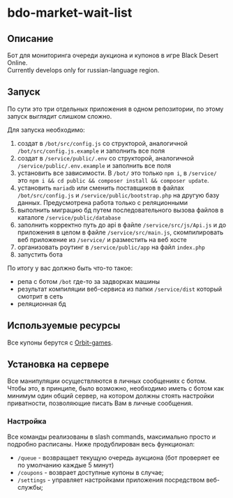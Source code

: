 # bdo-market-wait-list

## Описание

Бот для мониторинга очереди аукциона и купонов в игре Black Desert Online.  
Сurrently develops only for russian-language region.

## Запуск

По сути это три отдельных приложения в одном репозитории, по этому запуск выглядит слишком сложно.

Для запуска необходимо:

1. создат в `/bot/src/config.js` со структорой, аналогичной `/bot/src/config.js.example` и заполнить все поля
2. создат в `/service/public/.env` со структорой, аналогичной `/service/public/.env.example` и заполнить все поля
3. установить все зависимости. В `/bot/` это только `npm i`, в `/service/` это `npm i && cd public && composer install && composer update`.
4. установить `mariadb` или сменить поставщиков в файлах `/bot/src/config.js` и `/service/public/bootstrap.php` на другую базу данных. Предусмотрена работа только с реляционными
5. выполнить миграцию бд путем последовательного вызова файлов в каталоге `/service/public/database`
6. заполнить корректно путь до api в файле `/service/src/js/Api.js` и до приложения в целом в файле `/service/src/main.js`, скомпилировать веб приложение из `/service/` и разместить на веб хосте
7. организовать роутинг в `/service/public/app` на файл `index.php`
8. запустить бота

По итогу у вас должно быть что-то такое:

- репа с ботом `/bot` где-то за задворках машины
- результат компиляции веб-сервиса из папки `/service/dist` который смотрит в сеть
- реляционная бд

## Используемые ресурсы

Все купоны берутся с [Orbit-games](https://orbit-games.com/).

## Установка на сервере

Все манипуляции осуществляются в личных сообщениях с ботом. Чтобы это, в принципе, было возможно, необходимо иметь с ботом как минимум один общий сервер, на котором должны стоять настройки приватности, позволяющие писать Вам в личные сообщения.

### Настройка

Все команды реализованы в slash commands, максимально просто и подробно расписаны. Ниже продублирован весь функционал:

- `/queue` - возвращает текущую очередь аукциона (бот проверяет ее по умолчанию каждые 5 минут)
- `/coupons` - возврает доступные купоны в случае;
- `/settings` - управляет настройками приложения посредством веб-службы;
